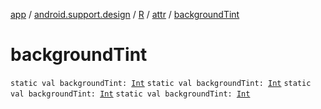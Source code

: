 [app](../../../index.md) / [android.support.design](../../index.md) / [R](../index.md) / [attr](index.md) / [backgroundTint](.)

# backgroundTint

`static val backgroundTint: `[`Int`](https://kotlinlang.org/api/latest/jvm/stdlib/kotlin/-int/index.html)
`static val backgroundTint: `[`Int`](https://kotlinlang.org/api/latest/jvm/stdlib/kotlin/-int/index.html)
`static val backgroundTint: `[`Int`](https://kotlinlang.org/api/latest/jvm/stdlib/kotlin/-int/index.html)
`static val backgroundTint: `[`Int`](https://kotlinlang.org/api/latest/jvm/stdlib/kotlin/-int/index.html)